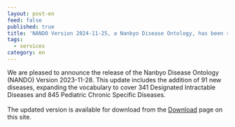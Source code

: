 ```yaml
---
layout: post-en
feed: false
published: true
title: 'NANDO Version 2024-11-25, a Nanbyo Disease Ontology, has been released.'
tags:
  - services
category: en
---
```


We are pleased to announce the release of the Nanbyo Disease Ontology (NANDO) Version 2023-11-28. This update includes the addition of 91 new diseases, expanding the vocabulary to cover 341 Designated Intractable Diseases and 845 Pediatric Chronic Specific Diseases.
<br><br>
The updated version is available for download from the <a href="/#download">Download</a> page on this site.